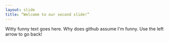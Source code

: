 ```yaml
---
layout: slide
title: “Welcome to our second slide!”
---
```

Witty funny text goes here. Why does github assume I'm funny.
Use the left arrow to go back!
